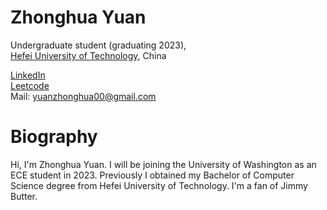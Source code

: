 # Zhonghua Yuan

Undergraduate student (graduating 2023),    
[Hefei University of Technology](http://en.hfut.edu.cn//), China  

[LinkedIn](https://www.linkedin.com/in/zhonghua-yuan-9a847423b/)  
[Leetcode](https://leetcode.com/Dignitas/)  
Mail: yuanzhonghua00@gmail.com
      

# Biography

Hi, I'm Zhonghua Yuan. I will be joining the University of Washington as an ECE student in 2023. Previously I obtained my Bachelor of Computer Science degree from Hefei University of Technology. I'm a fan of Jimmy Butter.
